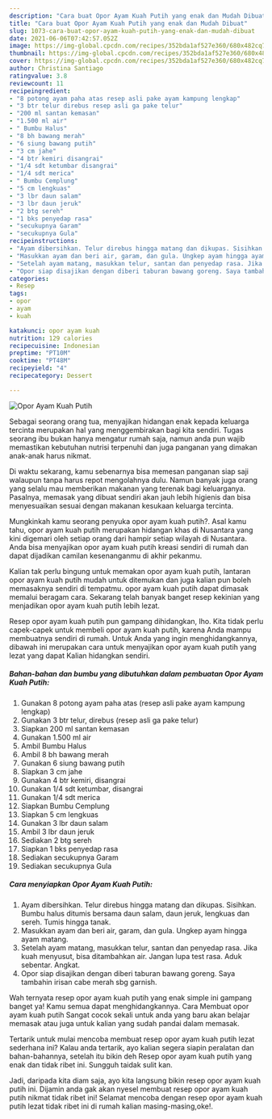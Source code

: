 ```yaml
---
description: "Cara buat Opor Ayam Kuah Putih yang enak dan Mudah Dibuat"
title: "Cara buat Opor Ayam Kuah Putih yang enak dan Mudah Dibuat"
slug: 1073-cara-buat-opor-ayam-kuah-putih-yang-enak-dan-mudah-dibuat
date: 2021-06-06T07:42:57.052Z
image: https://img-global.cpcdn.com/recipes/352bda1af527e360/680x482cq70/opor-ayam-kuah-putih-foto-resep-utama.jpg
thumbnail: https://img-global.cpcdn.com/recipes/352bda1af527e360/680x482cq70/opor-ayam-kuah-putih-foto-resep-utama.jpg
cover: https://img-global.cpcdn.com/recipes/352bda1af527e360/680x482cq70/opor-ayam-kuah-putih-foto-resep-utama.jpg
author: Christina Santiago
ratingvalue: 3.8
reviewcount: 11
recipeingredient:
- "8 potong ayam paha atas resep asli pake ayam kampung lengkap"
- "3 btr telur direbus resep asli ga pake telur"
- "200 ml santan kemasan"
- "1.500 ml air"
- " Bumbu Halus"
- "8 bh bawang merah"
- "6 siung bawang putih"
- "3 cm jahe"
- "4 btr kemiri disangrai"
- "1/4 sdt ketumbar disangrai"
- "1/4 sdt merica"
- " Bumbu Cemplung"
- "5 cm lengkuas"
- "3 lbr daun salam"
- "3 lbr daun jeruk"
- "2 btg sereh"
- "1 bks penyedap rasa"
- "secukupnya Garam"
- "secukupnya Gula"
recipeinstructions:
- "Ayam dibersihkan. Telur direbus hingga matang dan dikupas. Sisihkan. Bumbu halus ditumis bersama daun salam, daun jeruk, lengkuas dan sereh. Tumis hingga tanak."
- "Masukkan ayam dan beri air, garam, dan gula. Ungkep ayam hingga ayam matang."
- "Setelah ayam matang, masukkan telur, santan dan penyedap rasa. Jika kuah menyusut, bisa ditambahkan air. Jangan lupa test rasa. Aduk sebentar. Angkat."
- "Opor siap disajikan dengan diberi taburan bawang goreng. Saya tambahin irisan cabe merah sbg garnish."
categories:
- Resep
tags:
- opor
- ayam
- kuah

katakunci: opor ayam kuah 
nutrition: 129 calories
recipecuisine: Indonesian
preptime: "PT10M"
cooktime: "PT48M"
recipeyield: "4"
recipecategory: Dessert

---
```



![Opor Ayam Kuah Putih](https://img-global.cpcdn.com/recipes/352bda1af527e360/680x482cq70/opor-ayam-kuah-putih-foto-resep-utama.jpg)

Sebagai seorang orang tua, menyajikan hidangan enak kepada keluarga tercinta merupakan hal yang menggembirakan bagi kita sendiri. Tugas seorang ibu bukan hanya mengatur rumah saja, namun anda pun wajib memastikan kebutuhan nutrisi terpenuhi dan juga panganan yang dimakan anak-anak harus nikmat.

Di waktu  sekarang, kamu sebenarnya bisa memesan panganan siap saji walaupun tanpa harus repot mengolahnya dulu. Namun banyak juga orang yang selalu mau memberikan makanan yang terenak bagi keluarganya. Pasalnya, memasak yang dibuat sendiri akan jauh lebih higienis dan bisa menyesuaikan sesuai dengan makanan kesukaan keluarga tercinta. 



Mungkinkah kamu seorang penyuka opor ayam kuah putih?. Asal kamu tahu, opor ayam kuah putih merupakan hidangan khas di Nusantara yang kini digemari oleh setiap orang dari hampir setiap wilayah di Nusantara. Anda bisa menyajikan opor ayam kuah putih kreasi sendiri di rumah dan dapat dijadikan camilan kesenanganmu di akhir pekanmu.

Kalian tak perlu bingung untuk memakan opor ayam kuah putih, lantaran opor ayam kuah putih mudah untuk ditemukan dan juga kalian pun boleh memasaknya sendiri di tempatmu. opor ayam kuah putih dapat dimasak memalui beragam cara. Sekarang telah banyak banget resep kekinian yang menjadikan opor ayam kuah putih lebih lezat.

Resep opor ayam kuah putih pun gampang dihidangkan, lho. Kita tidak perlu capek-capek untuk membeli opor ayam kuah putih, karena Anda mampu membuatnya sendiri di rumah. Untuk Anda yang ingin menghidangkannya, dibawah ini merupakan cara untuk menyajikan opor ayam kuah putih yang lezat yang dapat Kalian hidangkan sendiri.

<!--inarticleads1-->

##### Bahan-bahan dan bumbu yang dibutuhkan dalam pembuatan Opor Ayam Kuah Putih:

1. Gunakan 8 potong ayam paha atas (resep asli pake ayam kampung lengkap)
1. Gunakan 3 btr telur, direbus (resep asli ga pake telur)
1. Siapkan 200 ml santan kemasan
1. Gunakan 1.500 ml air
1. Ambil  Bumbu Halus
1. Ambil 8 bh bawang merah
1. Gunakan 6 siung bawang putih
1. Siapkan 3 cm jahe
1. Gunakan 4 btr kemiri, disangrai
1. Gunakan 1/4 sdt ketumbar, disangrai
1. Gunakan 1/4 sdt merica
1. Siapkan  Bumbu Cemplung
1. Siapkan 5 cm lengkuas
1. Gunakan 3 lbr daun salam
1. Ambil 3 lbr daun jeruk
1. Sediakan 2 btg sereh
1. Siapkan 1 bks penyedap rasa
1. Sediakan secukupnya Garam
1. Sediakan secukupnya Gula




<!--inarticleads2-->

##### Cara menyiapkan Opor Ayam Kuah Putih:

1. Ayam dibersihkan. Telur direbus hingga matang dan dikupas. Sisihkan. Bumbu halus ditumis bersama daun salam, daun jeruk, lengkuas dan sereh. Tumis hingga tanak.
1. Masukkan ayam dan beri air, garam, dan gula. Ungkep ayam hingga ayam matang.
1. Setelah ayam matang, masukkan telur, santan dan penyedap rasa. Jika kuah menyusut, bisa ditambahkan air. Jangan lupa test rasa. Aduk sebentar. Angkat.
1. Opor siap disajikan dengan diberi taburan bawang goreng. Saya tambahin irisan cabe merah sbg garnish.




Wah ternyata resep opor ayam kuah putih yang enak simple ini gampang banget ya! Kamu semua dapat menghidangkannya. Cara Membuat opor ayam kuah putih Sangat cocok sekali untuk anda yang baru akan belajar memasak atau juga untuk kalian yang sudah pandai dalam memasak.

Tertarik untuk mulai mencoba membuat resep opor ayam kuah putih lezat sederhana ini? Kalau anda tertarik, ayo kalian segera siapin peralatan dan bahan-bahannya, setelah itu bikin deh Resep opor ayam kuah putih yang enak dan tidak ribet ini. Sungguh taidak sulit kan. 

Jadi, daripada kita diam saja, ayo kita langsung bikin resep opor ayam kuah putih ini. Dijamin anda gak akan nyesel membuat resep opor ayam kuah putih nikmat tidak ribet ini! Selamat mencoba dengan resep opor ayam kuah putih lezat tidak ribet ini di rumah kalian masing-masing,oke!.

